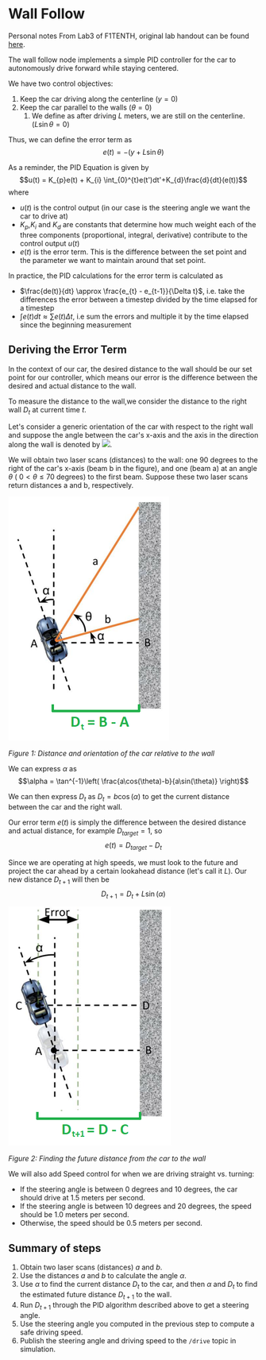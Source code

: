 # Wall Follow 
Personal notes From Lab3 of F1TENTH, original lab handout can be found [here](https://github.com/f1tenth/f1tenth_labs/blob/S2023/lab3/latex/lab3.pdf).

The wall follow node implements a simple PID controller for the car to autonomously drive forward while staying centered.

We have two control objectives:
1. Keep the car driving along the centerline ($y = 0$)
2. Keep the car parallel to the walls ($\theta = 0$)
	1. We define as after driving $L$ meters, we are still on the centerline. ($L\sin\theta = 0$)

Thus, we can define the error term as  
$$e(t) = -(y + L\sin\theta)$$



As a reminder, the PID Equation is given by
$$u(t) = K_{p}e(t) + K_{i} \int_{0}^{t}e(t')dt'+K_{d}\frac{d}{dt}(e(t))$$
where 
- $u(t)$ is the control output (in our case is the steering angle we want the car to drive at)
- $K_{p}$,$K_{i}$ and $K_{d}$ are constants that determine how much weight each of the three components (proportional, integral, derivative) contribute to the control output $u(t)$
- $e(t)$ is the error term. This is the difference between the set point and the parameter we want to maintain around that set point.


In practice, the PID calculations for the error term is calculated as
- $\frac{de(t)}{dt} \approx \frac{e_{t} - e_{t-1}}{\Delta t}$, i.e. take the differences the error between a timestep divided by the time elapsed for a timestep
- $\int{e(t)}{dt} \approx \sum\limits{e(t) }{\Delta t}$, i.e sum the errors and multiple it by the time elapsed since the beginning measurement

## Deriving the Error Term
In the context of our car, the desired distance to the wall should be our set point for our controller, which means our error is the difference between the desired and actual distance to the wall. 

To measure the distance to the wall,we consider the distance to the right wall $D_t$ at current time $t$.

Let's consider a generic orientation of the car with respect to the right wall and suppose the angle between the car's x-axis and the axis in the direction along the wall is denoted by ![](https://latex.codecogs.com/svg.latex?\alpha). 

We will obtain two laser scans (distances) to the wall: one 90 degrees to the right of the car's x-axis (beam b in the figure), and one (beam a) at an angle $\theta$ ( $0 < \theta \leq 70$  degrees) to the first beam. Suppose these two laser scans return distances a and b, respectively.

![fig1](img/wall_following_lab_figure_1.png)

*Figure 1: Distance and orientation of the car relative to the wall*

We can express $\alpha$ as 
$$\alpha = \tan^{-1}\left( \frac{a\cos(\theta)-b}{a\sin(\theta)} \right)$$


We can then express $D_t$ as  $D_t = b\cos(\alpha)$ to get the current distance between the car and the right wall. 

Our error term $e(t)$ is simply the difference between the desired distance and actual distance, for example $D_{target} = 1$, so 
$$e(t)= D_{target} - D_t$$

	
Since we are operating at high speeds, we must look to the future and project the car ahead by a certain lookahead distance (let's call it $L$). Our new distance $D_{t+1}$ will then be
$$D_{t+1} = D_t + L\sin(\alpha)$$


![fig1](img/wall_following_lab_figure_2.png)

*Figure 2: Finding the future distance from the car to the wall*

We will also add Speed control for when we are driving straight vs. turning:
- If the steering angle is between 0 degrees and 10 degrees, the car should drive at 1.5 meters per second.
- If the steering angle is between 10 degrees and 20 degrees, the speed should be 1.0 meters per second.
- Otherwise, the speed should be 0.5 meters per second.

## Summary of steps
1. Obtain two laser scans (distances) $a$ and $b$.
2. Use the distances $a$ and $b$ to calculate the angle $\alpha$.
3. Use $\alpha$ to find the current distance $D_t$ to the car, and then $\alpha$ and $D_t$ to find the estimated future distance $D_{t+1}$ to the wall.
4. Run $D_{t+1}$ through the PID algorithm described above to get a steering angle.
5. Use the steering angle you computed in the previous step to compute a safe driving speed.
6. Publish the steering angle and driving speed to the `/drive` topic in simulation.
